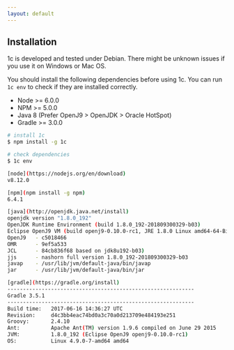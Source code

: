 ```yaml
---
layout: default
---
```


## Installation

1c is developed and tested under Debian. There might be unknown issues if you use it on Windows or Mac OS.

You should install the following dependencies before using 1c. You can run `1c env` to check if they are installed correctly.

* Node >= 6.0.0
* NPM >= 5.0.0
* Java 8 (Prefer OpenJ9 > OpenJDK > Oracle HotSpot)
* Gradle >= 3.0.0

```bash
# install 1c
$ npm install -g 1c

# check dependencies
$ 1c env

[node](https://nodejs.org/en/download)
v8.12.0

[npm](npm install -g npm)
6.4.1

[java](http://openjdk.java.net/install)
openjdk version "1.8.0_192"
OpenJDK Runtime Environment (build 1.8.0_192-201809300329-b03)
Eclipse OpenJ9 VM (build openj9-0.10.0-rc1, JRE 1.8.0 Linux amd64-64-Bit
OpenJ9   - c5018466
OMR      - 9ef5a533
JCL      - 84cb836f68 based on jdk8u192-b03)
jjs      - nashorn full version 1.8.0_192-201809300329-b03
javap    - /usr/lib/jvm/default-java/bin/javap
jar      - /usr/lib/jvm/default-java/bin/jar

[gradle](https://gradle.org/install)
------------------------------------------------------------
Gradle 3.5.1
------------------------------------------------------------
Build time:   2017-06-16 14:36:27 UTC
Revision:     d4c3bb4eac74bd0a3c70a0d213709e484193e251
Groovy:       2.4.10
Ant:          Apache Ant(TM) version 1.9.6 compiled on June 29 2015
JVM:          1.8.0_192 (Eclipse OpenJ9 openj9-0.10.0-rc1)
OS:           Linux 4.9.0-7-amd64 amd64

```
